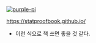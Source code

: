 [![purple-pi](https://img.shields.io/badge/Rendered%20with-Purple%20Pi-bd00ff?style=flat-square)](https://github.com/nschloe/purple-pi?activate)

https://statproofbook.github.io/

- 이런 식으로 책 쓰면 좋을 것 같다. 
